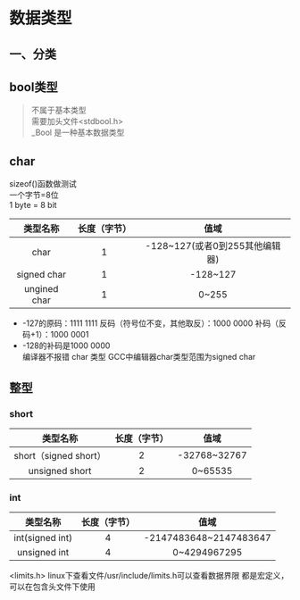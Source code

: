 # **数据类型**

## **一、分类**


## **bool类型**
> 不属于基本类型  
需要加头文件<stdbool.h>  
_Bool 是一种基本数据类型

## **char**
sizeof()函数做测试  
一个字节=8位  
1 byte = 8 bit  
 
| 类型名称 | 长度（字节） | 值域 |  
|:--:|:--:|:--:|
| char | 1 | -128~127(或者0到255其他编辑器)|
|signed char| 1 | -128~127|
|ungined char| 1 | 0~255|


- -127的原码：1111 1111    反码（符号位不变，其他取反）：1000 0000 补码（反码+1）：1000 0001  
- -128的补码是1000 0000  
编译器不报错
char 类型 GCC中编辑器char类型范围为signed char

## **整型**
 ### short
 | 类型名称 | 长度（字节） | 值域 |  
 |:--:|:--:|:--:|
 | short（signed short） | 2| -32768~32767
 | unsigned short | 2 | 0~65535

 ### int
 | 类型名称 | 长度（字节） | 值域 |  
 |:--:|:--:|:--:|
 | int(signed int) | 4 |-2147483648~2147483647
 | unsigned int | 4 | 0~4294967295  

 <limits.h>
 linux下查看文件/usr/include/limits.h可以查看数据界限
 都是宏定义，可以在包含头文件下使用

